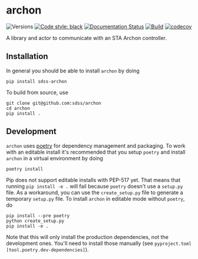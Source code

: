 # archon

![Versions](https://img.shields.io/badge/python->3.8-blue)
[![Code style: black](https://img.shields.io/badge/code%20style-black-000000.svg)](https://github.com/psf/black)
[![Documentation Status](https://readthedocs.org/projects/sdss-archon/badge/?version=latest)](https://sdss-archon.readthedocs.io/en/latest/?badge=latest)
[![Build](https://img.shields.io/github/workflow/status/sdss/archon/Test)](https://github.com/sdss/archon/actions)
[![codecov](https://codecov.io/gh/sdss/archon/branch/master/graph/badge.svg)](https://codecov.io/gh/sdss/archon)


A library and actor to communicate with an STA Archon controller.


## Installation

In general you should be able to install ``archon`` by doing

```console
pip install sdss-archon
```

To build from source, use

```console
git clone git@github.com:sdss/archon
cd archon
pip install .
```

## Development

`archon` uses [poetry](http://poetry.eustace.io/) for dependency management and packaging. To work with an editable install it's recommended that you setup `poetry` and install `archon` in a virtual environment by doing

```console
poetry install
```

Pip does not support editable installs with PEP-517 yet. That means that running `pip install -e .` will fail because `poetry` doesn't use a `setup.py` file. As a workaround, you can use the `create_setup.py` file to generate a temporary `setup.py` file. To install `archon` in editable mode without `poetry`, do

```console
pip install --pre poetry
python create_setup.py
pip install -e .
```

Note that this will only install the production dependencies, not the development ones. You'll need to install those manually (see ``pyproject.toml`` ``[tool.poetry.dev-dependencies]``).
